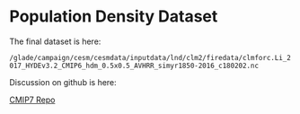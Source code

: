# Population Density Dataset

The final dataset is here:

`/glade/campaign/cesm/cesmdata/inputdata/lnd/clm2/firedata/clmforc.Li_2017_HYDEv3.2_CMIP6_hdm_0.5x0.5_AVHRR_simyr1850-2016_c180202.nc`

Discussion on github is here:

[CMIP7 Repo](https://github.com/NCAR/CMIP7_inputdata_processing/discussions/5)
